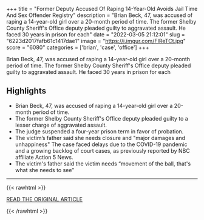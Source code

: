 +++
title = "Former Deputy Accused Of Raping 14-Year-Old Avoids Jail Time And Sex Offender Registry"
description = "Brian Beck, 47, was accused of raping a 14-year-old girl over a 20-month period of time. The former Shelby County Sheriff's Office deputy pleaded guilty to aggravated assault. He faced 30 years in prison for each"
date = "2022-03-05 21:12:01"
slug = "6223d2017fafb61c1417dae1"
image = "https://i.imgur.com/FIReTCt.jpg"
score = "6080"
categories = ['brian', 'case', 'office']
+++

Brian Beck, 47, was accused of raping a 14-year-old girl over a 20-month period of time. The former Shelby County Sheriff's Office deputy pleaded guilty to aggravated assault. He faced 30 years in prison for each

## Highlights

- Brian Beck, 47, was accused of raping a 14-year-old girl over a 20-month period of time.
- The former Shelby County Sheriff's Office deputy pleaded guilty to a lesser charge of aggravated assault.
- The judge suspended a four-year prison term in favor of probation.
- The victim’s father said she needs closure and "major damages and unhappiness" The case faced delays due to the COVID-19 pandemic and a growing backlog of court cases, as previously reported by NBC affiliate Action 5 News.
- The victim's father said the victim needs “movement of the ball, that's what she needs to see”

---

{{< rawhtml >}}
  <p class="article-category">
    <a target="_blank" href="https://www.oxygen.com/crime-news/brian-beck-accused-of-raping-14-year-old-avoids-jail">READ THE ORIGINAL ARTICLE</a>
  </p>
{{< /rawhtml >}}
